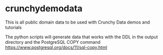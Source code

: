 # crunchydemodata
This is all public domain data to be used with Crunchy Data demos and tutorials

The python scripts will generate data that works with the DDL in the output directory and the PostgreSQL COPY command
https://www.postgresql.org/docs/11/sql-copy.html